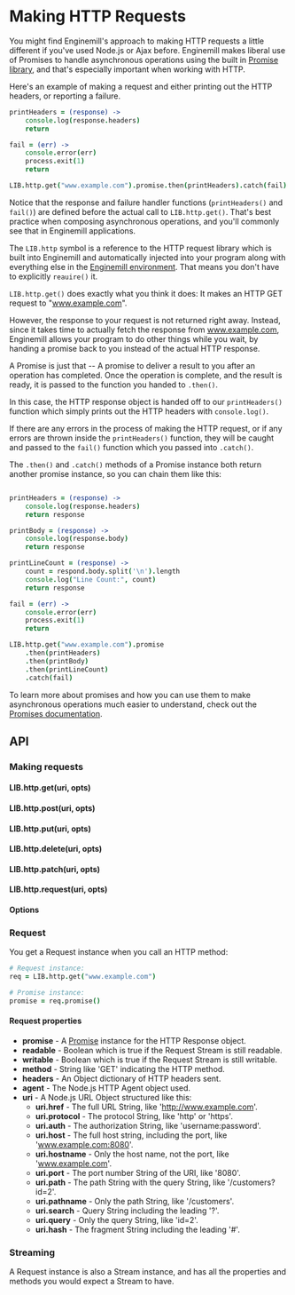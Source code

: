 Making HTTP Requests
====================

You might find Enginemill's approach to making HTTP requests a little different
if you've used Node.js or Ajax before.  Enginemill makes liberal use of
Promises to handle asynchronous operations using the built in [Promise
library](./promises), and that's especially important when working with HTTP.

Here's an example of making a request and either printing out the HTTP headers,
or reporting a failure.
```CoffeeScript
printHeaders = (response) ->
	console.log(response.headers)
	return

fail = (err) ->
	console.error(err)
	process.exit(1)
	return

LIB.http.get("www.example.com").promise.then(printHeaders).catch(fail)
```

Notice that the response and failure handler functions (`printHeaders()` and
`fail()`) are defined before the actual call to `LIB.http.get()`. That's best
practice when composing asynchronous operations, and you'll commonly see
that in Enginemill applications.

The `LIB.http` symbol is a reference to the HTTP request library which is built
into Enginemill and automatically injected into your program along with
everything else in the [Enginemill environment](./enginemill_environment).
That means you don't have to explicitly `reauire()` it.

`LIB.http.get()` does exactly what you think it does: It makes an HTTP GET
request to "www.example.com".

However, the response to your request is not returned right away. Instead,
since it takes time to actually fetch the response from www.example.com,
Enginemill allows your program to do other things while you wait, by handing
a promise back to you instead of the actual HTTP response.

A Promise is just that -- A promise to deliver a result to you after an
operation has completed. Once the operation is complete, and the result is
ready, it is passed to the function you handed to `.then()`.

In this case, the HTTP response object is handed off to our `printHeaders()`
function which simply prints out the HTTP headers with `console.log()`.

If there are any errors in the process of making the HTTP request, or if any
errors are thrown inside the `printHeaders()` function, they will be caught and
passed to the `fail()` function which you passed into `.catch()`.

The `.then()` and `.catch()` methods of a Promise instance both return another
promise instance, so you can chain them like this:
```CoffeeScript

printHeaders = (response) ->
	console.log(response.headers)
	return response

printBody = (response) ->
	console.log(response.body)
	return response

printLineCount = (response) ->
	count = respond.body.split('\n').length
	console.log("Line Count:", count)
	return response

fail = (err) ->
	console.error(err)
	process.exit(1)
	return

LIB.http.get("www.example.com").promise
	.then(printHeaders)
	.then(printBody)
	.then(printLineCount)
	.catch(fail)

```
To learn more about promises and how you can use them to make asynchronous
operations much easier to understand, check out the [Promises
documentation](./promises).

## API

### Making requests

#### LIB.http.get(uri, opts)
#### LIB.http.post(uri, opts)
#### LIB.http.put(uri, opts)
#### LIB.http.delete(uri, opts)
#### LIB.http.patch(uri, opts)
#### LIB.http.request(uri, opts)

#### Options

### Request
You get a Request instance when you call an HTTP method:

```CoffeeScript
# Request instance:
req = LIB.http.get("www.example.com")

# Promise instance:
promise = req.promise()
```

#### Request properties
* __promise__  - A [Promise](./promises) instance for the HTTP Response object.
* __readable__ - Boolean which is true if the Request Stream is still readable.
* __writable__ - Boolean which is true if the Request Stream is still writable.
* __method__   - String like 'GET' indicating the HTTP method.
* __headers__  - An Object dictionary of HTTP headers sent.
* __agent__    - The Node.js HTTP Agent object used.
* __uri__      - A Node.js URL Object structured like this:
	* __uri.href__     - The full URL String, like 'http://www.example.com'.
	* __uri.protocol__ - The protocol String, like 'http' or 'https'.
	* __uri.auth__     - The authorization String, like 'username:password'.
	* __uri.host__     - The full host string, including the port, like 'www.example.com:8080'.
	* __uri.hostname__ - Only the host name, not the port, like 'www.example.com'.
	* __uri.port__     - The port number String of the URI, like '8080'.
	* __uri.path__     - The path String with the query String, like '/customers?id=2'.
	* __uri.pathname__ - Only the path String, like '/customers'.
	* __uri.search__   - Query String including the leading '?'.
	* __uri.query__    - Only the query String, like 'id=2'.
	* __uri.hash__     - The fragment String including the leading '#'.

### Streaming
A Request instance is also a Stream instance, and has all the properties and
methods you would expect a Stream to have.

